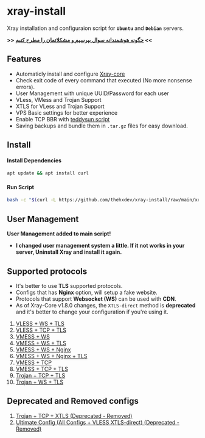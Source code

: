 # xray-install

Xray installation and configuraion script for **`Ubuntu`** and **`Debian`** servers.

**>> [چگونه هوشمندانه سوال بپرسیم و مشکلاتمان را مطرح کنیم](https://github.com/sergeantreacher/smart-question/blob/master/readme.md) <<**

## Features

- Automaticly install and configure [Xray-core](https://github.com/XTLS/Xray-core)
- Check exit code of every command that executed (No more nonsense errors).
- User Management with unique UUID/Password for each user
- VLess, VMess and Trojan Support
- XTLS for VLess and Trojan Support 
- VPS Basic settings for better experience
- Enable TCP BBR with [teddysun script](https://github.com/teddysun/across/blob/master/bbr.sh)
- Saving backups and bundle them in `.tar.gz` files for easy download.


## Install

#### Install Dependencies

```bash
apt update && apt install curl
```

#### Run Script

```bash
bash -c "$(curl -L https://github.com/thehxdev/xray-install/raw/main/xray.sh)"
```


## User Management

**User Management added to main script!**
- **I changed user management system a little. If it not works in your server, Uninstall Xray and install it again.**


## Supported protocols

- It's better to use **TLS** supported protocols.
- Configs that has **Nginx**  option, will setup a fake website.
- Protocols that support **Websocket (WS)** can be used with **CDN**.
- As of Xray-Core v1.8.0 changes, the `XTLS-direct` method is **deprecated** and
it's better to change your configuration if you're using it.

1. [VLESS + WS + TLS](https://github.com/thehxdev/xray-examples/tree/main/VLESS-Websocket-TLS-s)
1. [VLESS + TCP + TLS](https://github.com/thehxdev/xray-examples/tree/main/VLESS-TCP-TLS-Minimal-s)
1. [VMESS + WS](https://github.com/thehxdev/xray-examples/tree/main/VMess-Websocket-s)
1. [VMESS + WS + TLS](https://github.com/thehxdev/xray-examples/tree/main/VMess-Websocket-TLS-s)
1. [VMESS + WS + Nginx](https://github.com/thehxdev/xray-examples/tree/main/VMess-Websocket-Nginx-s)
1. [VMESS + WS + Nginx + TLS](https://github.com/thehxdev/xray-examples/tree/main/VMess-Websocket-Nginx-TLS-s)
1. [VMESS + TCP](https://github.com/thehxdev/xray-examples/tree/main/VMess-TCP-s)
1. [VMESS + TCP + TLS](https://github.com/thehxdev/xray-examples/tree/main/VMess-TCP-TLS-s)
1. [Trojan + TCP + TLS](https://github.com/thehxdev/xray-examples/tree/main/Trojan-TCP-TLS-s)
1. [Trojan + WS + TLS](https://github.com/thehxdev/xray-examples/tree/main/Trojan-Websocket-TLS-s)


## Deprecated and Removed configs

1. [Trojan + TCP + XTLS (Deprecated - Removed)](https://github.com/thehxdev/xray-examples/tree/main/Trojan-TCP-XTLS-s)
1. [Ultimate Config (All Configs + VLESS XTLS-direct) (Deprecated - Removed)](https://github.com/thehxdev/xray-examples/blob/main/VLESS-TCP-XTLS-WHATEVER)

